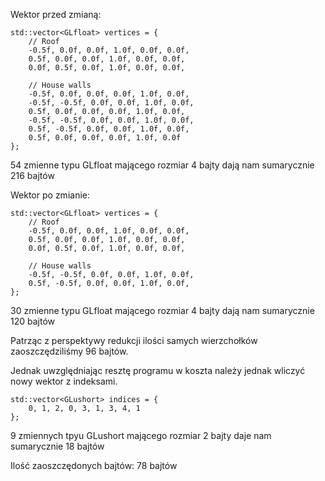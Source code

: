 Wektor przed zmianą:
    
    std::vector<GLfloat> vertices = {
        // Roof
        -0.5f, 0.0f, 0.0f, 1.0f, 0.0f, 0.0f,
        0.5f, 0.0f, 0.0f, 1.0f, 0.0f, 0.0f,
        0.0f, 0.5f, 0.0f, 1.0f, 0.0f, 0.0f,

        // House walls
        -0.5f, 0.0f, 0.0f, 0.0f, 1.0f, 0.0f,
        -0.5f, -0.5f, 0.0f, 0.0f, 1.0f, 0.0f,
        0.5f, 0.0f, 0.0f, 0.0f, 1.0f, 0.0f,
        -0.5f, -0.5f, 0.0f, 0.0f, 1.0f, 0.0f,
        0.5f, -0.5f, 0.0f, 0.0f, 1.0f, 0.0f,
        0.5f, 0.0f, 0.0f, 0.0f, 1.0f, 0.0f
    };

54 zmienne typu GLfloat mającego rozmiar 4 bajty dają nam sumarycznie 216 bajtów

Wektor po zmianie:
    
    std::vector<GLfloat> vertices = {
        // Roof
        -0.5f, 0.0f, 0.0f, 1.0f, 0.0f, 0.0f,
        0.5f, 0.0f, 0.0f, 1.0f, 0.0f, 0.0f,
        0.0f, 0.5f, 0.0f, 1.0f, 0.0f, 0.0f,

        // House walls
        -0.5f, -0.5f, 0.0f, 0.0f, 1.0f, 0.0f,
        0.5f, -0.5f, 0.0f, 0.0f, 1.0f, 0.0f,
    };
    
30 zmienne typu GLfloat mającego rozmiar 4 bajty dają nam sumarycznie 120 bajtów

Patrząc z perspektywy redukcji ilości samych wierzchołków zaoszczędziliśmy 96 bajtów. 

Jednak uwzględniając resztę programu w koszta należy jednak wliczyć nowy wektor z indeksami.
   
    std::vector<GLushort> indices = {
        0, 1, 2, 0, 3, 1, 3, 4, 1
    };
9 zmiennych tpyu GLushort mającego rozmiar 2 bajty daje nam sumarycznie 18 bajtów

Ilość zaoszczędonych bajtów: 78 bajtów

